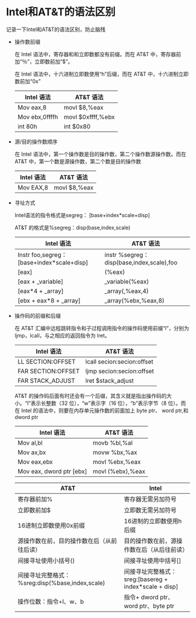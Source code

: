 # Intel和AT&T的语法区别

记录一下Intel和AT&T的语法区别，防止脑残



* 操作数前缀

  在 Intel 语法中，寄存器和和立即数都没有前缀。而在 AT&T 中，寄存器前加“％”，立即数前加“$”。

  在 Intel 语法中，十六进制立即数使用“h”后缀，而在 AT&T 中，十六进制立即数前加“0x”

  | Intel 语法     | AT&T 语法         |
  | -------------- | ----------------- |
  | Mov eax,8      | movl $8,%eax      |
  | Mov ebx,0ffffh | movl $0xffff,%ebx |
  | int 80h        | int $0x80         |

* 源/目的操作数顺序

  在 Intel 语法中，第一个操作数是目的操作数，第二个操作数源操作数。而在 AT&T 中，第一个数是源操作数，第二个数是目的操作数 

  | Intel 语法 | AT&T 语法    |
  | ---------- | ------------ |
  | Mov EAX,8  | movl $8,%eax |

* 寻址方式

   Intel语法的指令格式是segreg： [base+index*scale+disp]

   AT&T 的格式是%segreg：disp(base,index,scale) 

   | Intel 语法                                 | AT&T 语法                                  |
   | ------------------------------------------ | ------------------------------------------ |
   | Instr foo,segreg： [base+index*scale+disp] | instr %segreg： disp(base,index,scale),foo |
   | [eax]                                      | (%eax)                                     |
   | [eax + _variable]                          | _variable(%eax)                            |
   | [eax*4 + _array]                           | _array(,%eax,4)                            |
   | [ebx + eax*8 + _array]                     | _array(%ebx,%eax,8)                        |

* 操作码的前缀和后缀

  在 AT&T 汇编中远程跳转指令和子过程调用指令的操作码使用前缀“l”，分别为 ljmp，lcall，与之相应的返回指令为 lret。

  | Intel 语法         | AT&T 语法                  |
  | ------------------ | -------------------------- |
  | LL SECTION:OFFSET  | lcall secion:secion:offset |
  | FAR SECTION:OFFSET | ljmp secion:secion:offset  |
  | FAR STACK_ADJUST   | lret $stack_adjust         |

  AT&T 的操作码后面有时还会有一个后缀，其含义就是指出操作码的大小。“l”表示长整数（32 位），“w”表示字（16 位），“b”表示字节（8 位）。而在 Intel 的语法中，则要在内存单元操作数的前面加上 byte ptr、 word ptr,和 dword ptr

  | Intel 语法               | AT&T 语法        |
  | ------------------------ | ---------------- |
  | Mov al,bl                | movb %bl,%al     |
  | Mov ax,bx                | movw %bx,%ax     |
  | Mov eax,ebx              | movl %ebx,%eax   |
  | Mov eax, dword ptr [ebx] | movl (%ebx),%eax |

  

  

  | AT&T             | Intel               |
  | ---------------------- | ----------------------- |
  | 寄存器前加%            | 寄存器无需另加符号      |
  | 立即数前加$            | 立即数无需另加符号      |
  | 16进制立即数使用0x前缀 | 16进制的立即数使用h后缀 |
  | 源操作数在前，目的操作数在后（从前往后读） | 目的操作数在前，源操作数在后（从后往前读） |
  | 间接寻址使用小括号()                       | 间接寻址使用中括号[]                       |
  | 间接寻址完整格式：%sreg:disp(%base,index,scale) | 间接寻址完整格式：sreg:[basereg + index*scale + disp] |
  | 操作位数：指令+l、w、b                          | 指令+ dword ptr、word ptr、byte ptr                   |